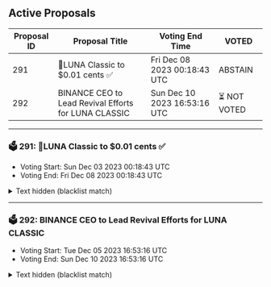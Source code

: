 ## Active Proposals

| Proposal ID | Proposal Title | Voting End Time | VOTED |
|-------------|----------------|-----------------|-------|
| 291 | 💎LUNA Classic to $0.01 cents ✅  | Fri Dec 08 2023 00:18:43 UTC | ABSTAIN |
| 292 | BINANCE CEO to Lead Revival Efforts for LUNA CLASSIC | Sun Dec 10 2023 16:53:16 UTC | ⏳ NOT VOTED |

---

### 🗳 291: 💎LUNA Classic to $0.01 cents ✅ 
- Voting Start: Sun Dec 03 2023 00:18:43 UTC
- Voting End: Fri Dec 08 2023 00:18:43 UTC

<details>
<summary>Text hidden (blacklist match)</summary>
 
</details>

---

### 🗳 292: BINANCE CEO to Lead Revival Efforts for LUNA CLASSIC
- Voting Start: Tue Dec 05 2023 16:53:16 UTC
- Voting End: Sun Dec 10 2023 16:53:16 UTC

<details>
<summary>Text hidden (blacklist match)</summary>
 
</details>
